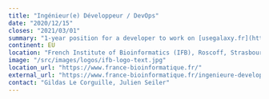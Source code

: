 ```yaml
---
title: "Ingénieur(e) Développeur / DevOps"
date: "2020/12/15"
closes: "2021/03/01"
summary: "1-year position for a developer to work on [usegalaxy.fr](https://usegalaxy.fr/), focused on the contribution to the development, evolution, deployment and maintenance of the French infrastructure."
continent: EU
location: "French Institute of Bioinformatics (IFB), Roscoff, Strasbourg ou Rennes, France"
image: "/src/images/logos/ifb-logo-text.jpg"
location_url: "https://www.france-bioinformatique.fr/"
external_url: "https://www.france-bioinformatique.fr/ingenieure-developpeur-devops/"
contact: "Gildas Le Corguille, Julien Seiler"
---
```

